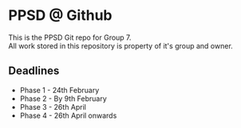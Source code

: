 PPSD @ Github
=============

This is the PPSD Git repo for Group 7. <br />
All work stored in this repository is property of it's group and owner.


Deadlines
----------
* Phase 1 - 24th February
* Phase 2 - By 9th February
* Phase 3 - 26th April
* Phase 4 - 26th April onwards